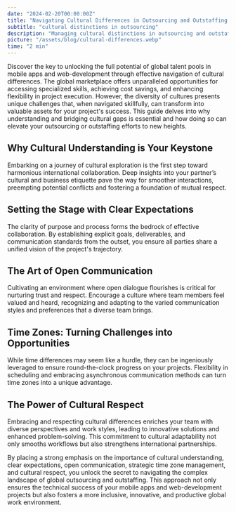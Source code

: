 ```yaml
---
date: "2024-02-20T00:00:00Z"
title: "Navigating Cultural Differences in Outsourcing and Outstaffing mobile apps and web-development"
subtitle: "cultural distinctions in outsourcing"
description: "Managing cultural distinctions in outsourcing and outstaffing mobile apps and web-development."
picture: "/assets/blog/cultural-differences.webp"
time: "2 min"
---
```

Discover the key to unlocking the full potential of global talent pools in mobile apps and web-development through effective navigation of cultural differences. The global marketplace offers unparalleled opportunities for accessing specialized skills, achieving cost savings, and enhancing flexibility in project execution. However, the diversity of cultures presents unique challenges that, when navigated skillfully, can transform into valuable assets for your project's success. This guide delves into why understanding and bridging cultural gaps is essential and how doing so can elevate your outsourcing or outstaffing efforts to new heights.

## Why Cultural Understanding is Your Keystone
Embarking on a journey of cultural exploration is the first step toward harmonious international collaboration. Deep insights into your partner’s cultural and business etiquette pave the way for smoother interactions, preempting potential conflicts and fostering a foundation of mutual respect.

## Setting the Stage with Clear Expectations
The clarity of purpose and process forms the bedrock of effective collaboration. By establishing explicit goals, deliverables, and communication standards from the outset, you ensure all parties share a unified vision of the project's trajectory.

## The Art of Open Communication
Cultivating an environment where open dialogue flourishes is critical for nurturing trust and respect. Encourage a culture where team members feel valued and heard, recognizing and adapting to the varied communication styles and preferences that a diverse team brings.

## Time Zones: Turning Challenges into Opportunities
While time differences may seem like a hurdle, they can be ingeniously leveraged to ensure round-the-clock progress on your projects. Flexibility in scheduling and embracing asynchronous communication methods can turn time zones into a unique advantage.

## The Power of Cultural Respect
Embracing and respecting cultural differences enriches your team with diverse perspectives and work styles, leading to innovative solutions and enhanced problem-solving. This commitment to cultural adaptability not only smooths workflows but also strengthens international partnerships.

By placing a strong emphasis on the importance of cultural understanding, clear expectations, open communication, strategic time zone management, and cultural respect, you unlock the secret to navigating the complex landscape of global outsourcing and outstaffing. This approach not only ensures the technical success of your mobile apps and web-development projects but also fosters a more inclusive, innovative, and productive global work environment.